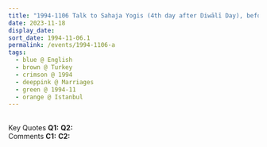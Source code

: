 ```yaml
---
title: "1994-1106 Talk to Sahaja Yogis (4th day after Diwālī Day), before the Marriages Ceremony on the day after Diwālī Pūjā, Istanbul, Turkey"
date: 2023-11-18
display_date: 
sort_date: 1994-11-06.1
permalink: /events/1994-1106-a
tags:
  - blue @ English
  - brown @ Turkey
  - crimson @ 1994
  - deeppink @ Marriages
  - green @ 1994-11
  - orange @ Istanbul
---
```


<br>

<wave-list>
  <list-title color="DarkSeaGreen" width="55">Key Quotes</list-title>
  <list-item color="BlanchedAlmond" width="280"><b>Q1:</b> <i></i></list-item>
  <list-item color="Lavender" width="280"><b>Q2:</b> <i></i></list-item>
</wave-list>

<br>

<wave-list>
  <list-title color="DarkSeaGreen" width="55">Comments</list-title>
  <list-item color="BlanchedAlmond" width="280"><b>C1:</b> <i></i></list-item>
  <list-item color="Lavender" width="280"><b>C2:</b> <i></i></list-item>
</wave-list>